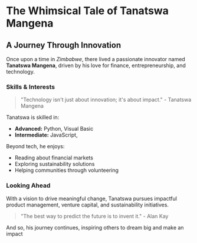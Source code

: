 # The Whimsical Tale of **Tanatswa Mangena**

## A Journey Through Innovation

Once upon a time in *Zimbabwe*, there lived a passionate innovator named **Tanatswa Mangena**, driven by his love for finance, entrepreneurship, and technology.

### Skills & Interests

> "Technology isn't just about innovation; it's about impact." - Tanatswa Mangena

Tanatswa is skilled in:  
- **Advanced:** Python, Visual Basic 
- **Intermediate:** JavaScript,   

Beyond tech, he enjoys:  
- Reading about financial markets  
- Exploring sustainability solutions  
- Helping communities through volunteering  

### Looking Ahead

With a vision to drive meaningful change, Tanatswa pursues impactful product management, venture capital, and sustainability initiatives.

> "The best way to predict the future is to invent it." - Alan Kay

And so, his journey continues, inspiring others to dream big and make an impact
